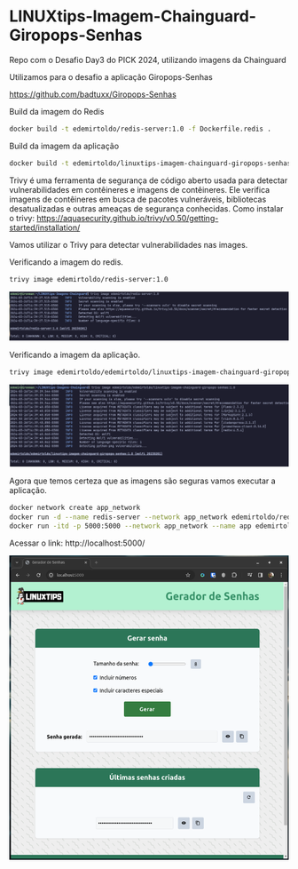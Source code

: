 # LINUXtips-Imagem-Chainguard-Giropops-Senhas

Repo com o Desafio Day3 do PICK 2024, utilizando imagens da Chainguard

Utilizamos para o desafio a aplicação Giropops-Senhas

https://github.com/badtuxx/Giropops-Senhas


Build da imagem do Redis 
```bash
docker build -t edemirtoldo/redis-server:1.0 -f Dockerfile.redis .
```

Build da imagem da aplicação

```bash
docker build -t edemirtoldo/linuxtips-imagem-chainguard-giropops-senhas:1.0 -f Dockerfile.app .
```

Trivy é uma ferramenta de segurança de código aberto usada para detectar vulnerabilidades em contêineres e imagens de contêineres. Ele verifica imagens de contêineres em busca de pacotes vulneráveis, bibliotecas desatualizadas e outras ameaças de segurança conhecidas.
Como instalar o trivy: https://aquasecurity.github.io/trivy/v0.50/getting-started/installation/

Vamos utilizar o Trivy para detectar vulnerabilidades nas images.

Verificando a imagem do redis.
```bash
trivy image edemirtoldo/redis-server:1.0
```

![trivy1](https://github.com/edemirtoldo/LINUXtips-Imagem-Chainguard-Giropops-Senhas/blob/main/pictures/1.png)


Verificando a imagem da aplicação.
```bash
trivy image edemirtoldo/edemirtoldo/linuxtips-imagem-chainguard-giropops-senhas:1.0
```

![trivy2](https://github.com/edemirtoldo/LINUXtips-Imagem-Chainguard-Giropops-Senhas/blob/main/pictures/2.png)

Agora que temos certeza que as imagens são seguras vamos executar a aplicação. 

```bash
docker network create app_network
docker run -d --name redis-server --network app_network edemirtoldo/redis-server:1.0
docker run -itd -p 5000:5000 --network app_network --name app edemirtoldo/edemirtoldo/linuxtips-imagem-chainguard-giropops-senhas:1.0
```

Acessar o link:
http://localhost:5000/

![Localhost](https://github.com/edemirtoldo/LINUXtips-Imagem-Chainguard-Giropops-Senhas/blob/main/pictures/3.png)




